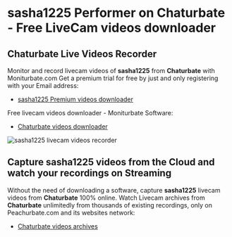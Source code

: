 # sasha1225 Performer on Chaturbate - Free LiveCam videos downloader

## Chaturbate Live Videos Recorder

Monitor and record livecam videos of **sasha1225** from **Chaturbate** with Moniturbate.com
Get a premium trial for free by just and only registering with your Email address:
* [sasha1225 Premium videos downloader](https://moniturbate.com/request-demo-licence-key.html)

Free livecam videos downloader - Moniturbate Software:
* [Chaturbate videos downloader](https://moniturbate.com/moniturbate-download-software.html)

![sasha1225 livecam videos recorder](https://peachurnet.com/templates/moniturbate-software.png)


## Capture sasha1225 videos from the Cloud and watch your recordings on Streaming

Without the need of downloading a software, capture **sasha1225** livecam videos from **Chaturbate** 100% online.
Watch Livecam archives from **Chaturbate** unlimitedly from thousands of existing recordings, only on Peachurbate.com and its websites network:
* [Chaturbate videos archives](https://peachurnet.com/)